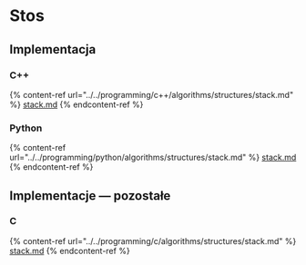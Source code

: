 # Stos

## Implementacja

### C++

{% content-ref url="../../programming/c++/algorithms/structures/stack.md" %}
[stack.md](../../programming/c++/algorithms/structures/stack.md)
{% endcontent-ref %}

### Python

{% content-ref url="../../programming/python/algorithms/structures/stack.md" %}
[stack.md](../../programming/python/algorithms/structures/stack.md)
{% endcontent-ref %}

## Implementacje — pozostałe

### C

{% content-ref url="../../programming/c/algorithms/structures/stack.md" %}
[stack.md](../../programming/c/algorithms/structures/stack.md)
{% endcontent-ref %}
